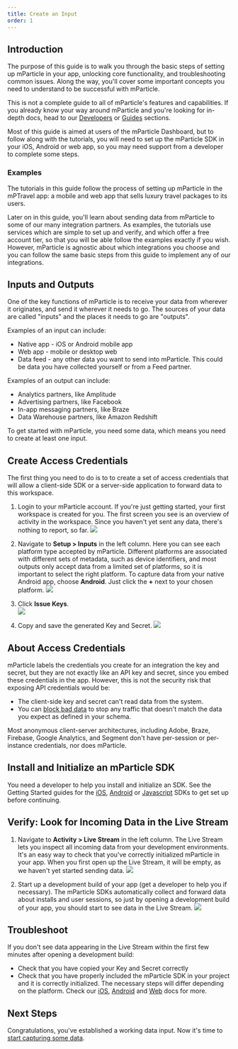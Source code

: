 ```yaml
---
title: Create an Input
order: 1
---
```


## Introduction

The purpose of this guide is to walk you through the basic steps of setting up mParticle in your app, unlocking core functionality, and troubleshooting common issues. Along the way, you'll cover some important concepts you need to understand to be successful with mParticle.

This is not a complete guide to all of mParticle's features and capabilities. If you already know your way around mParticle and you're looking for in-depth docs, head to our [Developers](/developers) or [Guides](/guides) sections.

<aside>
Most of this guide is aimed at users of the mParticle Dashboard, but to follow along with the tutorials, you will need to set up the mParticle SDK in your iOS, Android or web app, so you may need support from a developer to complete some steps.
</aside>

### Examples

The tutorials in this guide follow the process of setting up mParticle in the mPTravel app: a mobile and web app that sells luxury travel packages to its users. 

Later on in this guide, you'll learn about sending data from mParticle to some of our many integration partners. As examples, the tutorials use services which are simple to set up and verify, and which offer a free account tier, so that you will be able follow the examples exactly if you wish. However, mParticle is agnostic about which integrations you choose and you can follow the same basic steps from this guide to implement any of our integrations.


## Inputs and Outputs

One of the key functions of mParticle is to receive your data from wherever it originates, and send it wherever it needs to go. The sources of your data are called "inputs" and the places it needs to go are "outputs". 

Examples of an input can include:
* Native app - iOS or Android mobile app  
* Web app - mobile or desktop web
* Data feed - any other data you want to send into mParticle. This could be data you have collected yourself or from a Feed partner.

Examples of an output can include: 
* Analytics partners, like Amplitude  
* Advertising partners, like Facebook  
* In-app messaging partners, like Braze  
* Data Warehouse partners, like Amazon Redshift  

To get started with mParticle, you need some data, which means you need to create at least one input.

## Create Access Credentials

The first thing you need to do is to to create a set of access credentials that will allow a client-side SDK or a server-side application to forward data to this workspace. 

1. Login to your mParticle account. If you're just getting started, your first workspace is created for you. The first screen you see is an overview of activity in the workspace. Since you haven't yet sent any data, there's nothing to report, so far.
   ![](/images/gs-empty-account.png)

2. Navigate to **Setup > Inputs** in the left column. Here you can see each platform type accepted by mParticle. Different platforms are associated with different sets of metadata, such as device identifiers, and most outputs only accept data from a limited set of platforms, so it is important to select the right platform. To capture data from your native Android app, choose **Android**. Just click the **+** next to your chosen platform.
   ![](/images/gs-create-input.png)

3. Click **Issue Keys**.  
   ![](/images/gs-issue-keys.png)

4. Copy and save the generated Key and Secret.
   ![](/images/gs-copy-keys.png)

## About Access Credentials

mParticle labels the credentials you create for an integration the key and secret, but they are not exactly like an API key and secret, since you embed these credentials in the app. However, this is not the security risk that exposing API credentials would be:

* The client-side key and secret can't read data from the system.
* You can [block bad data](data-master/data-planning/#blocking-bad-data) to stop any traffic that doesn't match the data you expect as defined in your schema.

Most anonymous client-server architectures, including Adobe, Braze, Firebase, Google Analytics, and Segment don't have per-session or per-instance credentials, nor does mParticle.

## Install and Initialize an mParticle SDK

You need a developer to help you install and initialize an SDK. See the Getting Started guides for the [iOS](/developers/sdk/ios/getting-started/), [Android](/developers/sdk/android/getting-started/) or [Javascript](/developers/sdk/web/getting-started/) SDKs to get set up before continuing.

## Verify: Look for Incoming Data in the Live Stream

1. Navigate to **Activity > Live Stream** in the left column. The Live Stream lets you inspect all incoming data from your development environments. It's an easy way to check that you've correctly initialized mParticle in your app. When you first open up the Live Stream, it will be empty, as we haven't yet started sending data.
   ![](/images/gs-empty-livestream.png)

2. Start up a development build of your app (get a developer to help you if necessary). The mParticle SDKs automatically collect and forward data about installs and user sessions, so just by opening a development build of your app, you should start to see data in the Live Stream.
   ![](/images/gs-sessions-livestream.png)

## Troubleshoot

If you don't see data appearing in the Live Stream within the first few minutes after opening a development build:
* Check that you have copied your Key and Secret correctly
* Check that you have properly included the mParticle SDK in your project and it is correctly initialized. The necessary steps will differ depending on the platform. Check our [iOS](/developers/sdk/ios/getting-started/#), [Android](/developers/sdk/android/getting-started/) and [Web](/developers/sdk/web/getting-started/) docs for more.

## Next Steps

Congratulations, you've established a working data input. Now it's time to [start capturing some data](/guides/getting-started/start-capturing-data).